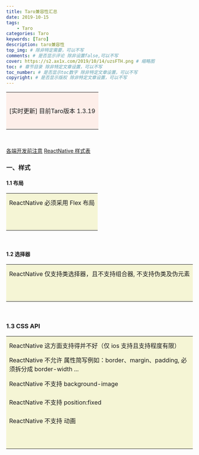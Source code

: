 ```yaml
---
title: Taro兼容性汇总
date: 2019-10-15
tags: 
    - Taro
categories: Taro
keywords: [Taro]
description: taro兼容性
top_img: # 除非特定需要，可以不写
comments: # 是否显示评论 除非设置false,可以不写
cover: https://s2.ax1x.com/2019/10/14/uzsFTH.png # 缩略图
toc: # 章节目录 除非特定文章设置，可以不写
toc_number: # 是否显示toc数字 除非特定文章设置，可以不写
copyright: # 是否显示版权 除非特定文章设置，可以不写
---
```


<table><tr><td height=100px bgcolor=#FDEEE9>[实时更新] 目前Taro版本 1.3.19</td></tr></table> 
<br>

[各端开发前注意](https://nervjs.github.io/taro/docs/before-dev-remind.html)
[ReactNative 样式表](https://nervjs.github.io/taro/docs/before-dev-remind.html#properties-属性)
<br>

### 一、样式
#### 1.1 布局
<table>
    <tr><td height=50px bgcolor=#F5F5D5>ReactNative 必须采用 Flex 布局</td></tr>
    <tr><td height=50px bgcolor=#F5F5D5></td></tr>

</table> 
<br>

#### 1.2 选择器
<table>
    <tr><td height=50px bgcolor=#F5F5D5>ReactNative 仅支持类选择器，且不支持组合器, 不支持伪类及伪元素</td></tr>
    <tr><td height=50px bgcolor=#F5F5D5></td></tr>

</table>
<br>

### 1.3 CSS API
<table>
    <tr><td height=50px bgcolor=#F5F5D5>ReactNative 这方面支持得并不好（仅 ios 支持且支持程度有限）</td></tr>
    <tr><td height=50px bgcolor=#F5F5D5>ReactNative 不允许 属性简写例如：border、margin、padding, 必须拆分成 border-width ...</td></tr>
    <tr><td height=50px bgcolor=#F5F5D5>ReactNative 不支持 background-image</td></tr>
    <tr><td height=50px bgcolor=#F5F5D5>ReactNative 不支持 position:fixed</td></tr>
    <tr><td height=50px bgcolor=#F5F5D5>ReactNative 不支持 动画</td></tr>
    <tr><td height=50px bgcolor=#F5F5D5></td></tr>
    
</table>
<br>











<br>
<br>
<br>
<br>
<br>